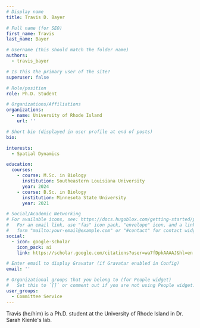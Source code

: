 ```yaml
---
# Display name
title: Travis D. Bayer

# Full name (for SEO)
first_name: Travis
last_name: Bayer

# Username (this should match the folder name)
authors:
  - travis_bayer

# Is this the primary user of the site?
superuser: false

# Role/position
role: Ph.D. Student

# Organizations/Affiliations
organizations:
  - name: University of Rhode Island
    url: ''

# Short bio (displayed in user profile at end of posts)
bio: 

interests:
  - Spatial Dynamics

education:
  courses:
    - course: M.Sc. in Biology
      institution: Southeastern Louisiana University
      year: 2024
    - course: B.Sc. in Biology
      institution: Minnesota State University
      year: 2021

# Social/Academic Networking
# For available icons, see: https://docs.hugoblox.com/getting-started/page-builder/#icons
#   For an email link, use "fas" icon pack, "envelope" icon, and a link in the
#   form "mailto:your-email@example.com" or "#contact" for contact widget.
social:
  - icon: google-scholar
    icon_pack: ai
    link: https://scholar.google.com/citations?user=wa7fDpkAAAAJ&hl=en

# Enter email to display Gravatar (if Gravatar enabled in Config)
email: ''

# Organizational groups that you belong to (for People widget)
#   Set this to `[]` or comment out if you are not using People widget.
user_groups:
  - Committee Service
---
```


Travis (he/him) is a Ph.D. student at the University of Rhode Island in Dr. Sarah Kienle's lab.